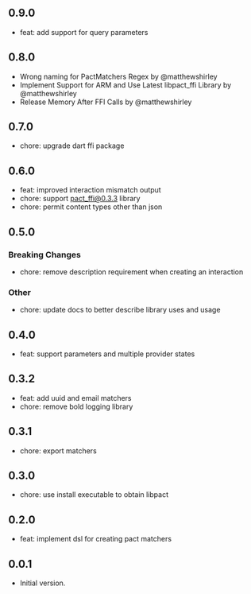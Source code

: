 ## 0.9.0

- feat: add support for query parameters

## 0.8.0

- Wrong naming for PactMatchers Regex by @matthewshirley
- Implement Support for ARM and Use Latest libpact_ffi Library by @matthewshirley
- Release Memory After FFI Calls by @matthewshirley


## 0.7.0

- chore: upgrade dart ffi package

## 0.6.0

- feat: improved interaction mismatch output
- chore: support pact_ffi@0.3.3 library
- chore: permit content types other than json

## 0.5.0

### Breaking Changes
- chore: remove description requirement when creating an interaction

### Other
- chore: update docs to better describe library uses and usage

## 0.4.0

- feat: support parameters and multiple provider states

## 0.3.2

- feat: add uuid and email matchers
- chore: remove bold logging library

## 0.3.1

- chore: export matchers

## 0.3.0

- chore: use install executable to obtain libpact

## 0.2.0

- feat: implement dsl for creating pact matchers

## 0.0.1

- Initial version.
